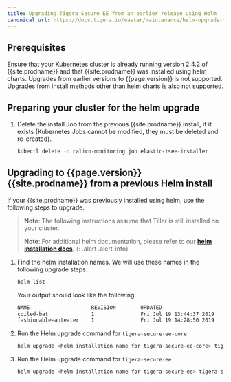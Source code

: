 ```yaml
---
title: Upgrading Tigera Secure EE from an earlier release using Helm
canonical_url: https://docs.tigera.io/master/maintenance/helm-upgrade-tsee
---
```


## Prerequisites

Ensure that your Kubernetes cluster is already running version 2.4.2 of
{{site.prodname}} and that {{site.prodname}} was installed using helm charts.
Upgrades from earlier versions to {{page.version}} is not supported. 
Upgrades from install methods other than helm charts is also not supported.

## Preparing your cluster for the helm upgrade

1. Delete the install Job from the previous {{site.prodname}} install, if it exists
   (Kubernetes Jobs cannot be modified, they must be deleted and re-created).
   ```bash
   kubectl delete -n calico-monitoring job elastic-tsee-installer
   ```

## Upgrading to {{page.version}} {{site.prodname}} from a previous Helm install

If your {{site.prodname}} was previously installed using helm, use the following
steps to upgrade.

> **Note**: The following instructions assume that Tiller is still installed on
> your cluster.
>
> **Note**: For additional helm documentation, please refer to our
> [**helm installation docs**]({{site.url}}/{{page.version}}/getting-started/kubernetes/installation/helm/).
{: .alert .alert-info}

1. Find the helm installation names. We will use these names in the following
   upgrade steps.
   ```bash
   helm list
   ```

   Your output should look like the following:
   ```bash
   NAME                    REVISION        UPDATED                         STATUS          CHART                  APP VERSION     NAMESPACE
   coiled-bat              1               Fri Jul 19 13:44:37 2019        DEPLOYED        tigera-secure-ee-core-                 default
   fashionable-anteater    1               Fri Jul 19 14:28:50 2019        DEPLOYED        tigera-secure-ee-
   ```

1. Run the Helm upgrade command for `tigera-secure-ee-core`
   ```bash
   helm upgrade <helm installation name for tigera-secure-ee-core> tigera-secure-ee-core-{% include chart_version_name %}.tgz
   ```

1. Run the Helm upgrade command for `tigera-secure-ee`
   ```bash
   helm upgrade <helm installation name for tigera-secure-ee> tigera-secure-ee-{% include chart_version_name %}.tgz
   ```
